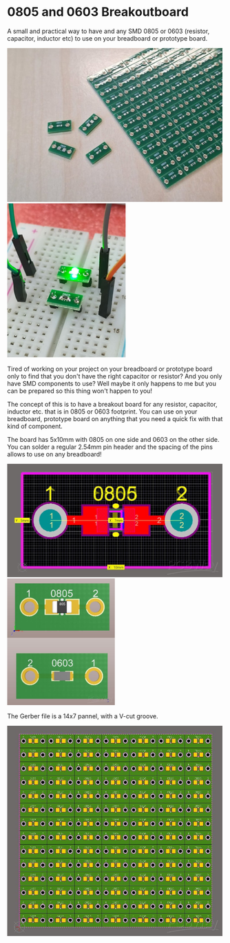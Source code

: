 # 0805 and 0603 Breakoutboard
A small and practical way to have and any SMD 0805 or 0603 (resistor, capacitor, inductor etc) to use on your breadboard or prototype board.

<img src="images/1.png" width="500px"></a>
<img src="images/2.jpg" width="275px"></a>

Tired of working on your project on your breadboard or prototype board only to find that you don't have the right capacitor or resistor? And you only have SMD components to use? Well maybe it only happens to me but you can be prepared so this thing won't happen to you!

The concept of this is to have a breakout board for any resistor, capacitor, inductor etc. that is in 0805 or 0603 footprint. You can use on your breadboard, prototype board on anything that you need a quick fix with that kind of component.

The board has 5x10mm with 0805 on one side and 0603 on the other side. You can solder a regular 2.54mm pin header and the spacing of the pins allows to use on any breadboard!

<img src="images/3.jpg" width="500px"></a>
<img src="images/4.jpg" width="250px"></a>

The Gerber file is a 14x7 pannel, with a V-cut groove.

<img src="images/5.jpg" width="500px"></a>
